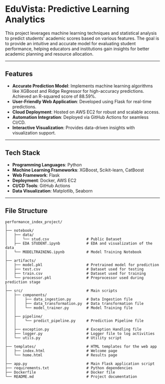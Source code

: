 # EduVista: Predictive Learning Analytics

This project leverages machine learning techniques and statistical analysis to predict students' academic scores based on various features. The goal is to provide an intuitive and accurate model for evaluating student performance, helping educators and institutions gain insights for better academic planning and resource allocation.  

---

## Features  

- **Accurate Prediction Model**: Implements machine learning algorithms like XGBoost and Ridge Regressor for high-accuracy predictions. Achieved an R-squared score of 88.59%.  
- **User-Friendly Web Application**: Developed using Flask for real-time predictions.  
- **Cloud Deployment**: Hosted on AWS EC2 for robust and scalable access.  
- **Automation Integration**: Deployed via GitHub Actions for seamless CI/CD.  
- **Interactive Visualization**: Provides data-driven insights with visualization support.  

---

## Tech Stack  

- **Programming Languages**: Python  
- **Machine Learning Frameworks**: XGBoost, Scikit-learn, CatBoost  
- **Web Framework**: Flask  
- **Deployment**: Docker, AWS EC2  
- **CI/CD Tools**: GitHub Actions  
- **Data Visualization**: Matplotlib, Seaborn  

---

## File Structure  

```plaintext
performance_index_project/
│
├── notebook/
│   ├── data/
│   │   └── stud.csv                 # Public Dataset
│   ├── EDA STUDENT.ipynb            # EDA and visualization of the data
│   └── MODELTRAINING.ipynb          # Model Training Notebook
│
├── artifacts/                 
│   ├── model.pkl                    # Pretrained model for prediction
│   ├── test.csv                     # Dataset used for testing
│   ├── train.csv                    # Dataset used for training
│   └── processor.pkl                # Preprocessor used during prediction stage
│
├── src/                             # Main scripts
│   ├── components/         
│   │    ├── data_ingestion.py       # Data Ingestion file
│   │    ├── data_transformation.py  # Data transformation file
│   │    └── model_trainer.py        # Model Training file
│   │
│   ├── pipeline/       
│   │    └── predict_pipeline.py     # Prediction Pipeline file
│   │
│   ├── exception.py                 # Exception Handling file
│   ├── logger.py                    # Logger file to log activities
│   └── utils.py                     # Utility script
│
├── templates/                       # HTML templates for the web app
│   ├── index.html                   # Welcome page
│   └── home.html                    # Results page
│
├── app.py                           # Main Flask application script
├── requirements.txt                 # Python dependencies
├── Dockerfile                       # Docker file 
└── README.md                        # Project documentation
